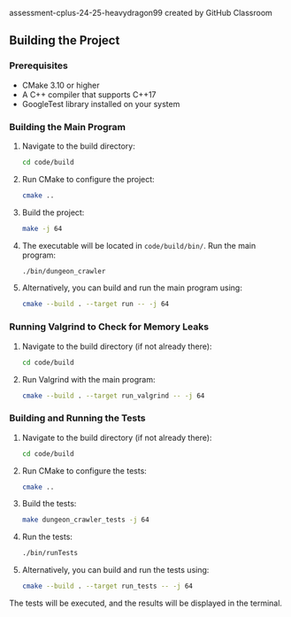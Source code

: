 assessment-cplus-24-25-heavydragon99 created by GitHub Classroom

## Building the Project

### Prerequisites
- CMake 3.10 or higher
- A C++ compiler that supports C++17
- GoogleTest library installed on your system

### Building the Main Program

1. Navigate to the build directory:
    ```sh
    cd code/build
    ```

2. Run CMake to configure the project:
    ```sh
    cmake ..
    ```

3. Build the project:
    ```sh
    make -j 64
    ```

4. The executable will be located in `code/build/bin/`. Run the main program:
    ```sh
    ./bin/dungeon_crawler
    ```

5. Alternatively, you can build and run the main program using:
    ```sh
    cmake --build . --target run -- -j 64
    ```

### Running Valgrind to Check for Memory Leaks

1. Navigate to the build directory (if not already there):
    ```sh
    cd code/build
    ```

2. Run Valgrind with the main program:
    ```sh
    cmake --build . --target run_valgrind -- -j 64
    ```

### Building and Running the Tests

1. Navigate to the build directory (if not already there):
    ```sh
    cd code/build
    ```

2. Run CMake to configure the tests:
    ```sh
    cmake ..
    ```

3. Build the tests:
    ```sh
    make dungeon_crawler_tests -j 64
    ```

4. Run the tests:
    ```sh
    ./bin/runTests
    ```

5. Alternatively, you can build and run the tests using:
    ```sh
    cmake --build . --target run_tests -- -j 64
    ```

The tests will be executed, and the results will be displayed in the terminal.